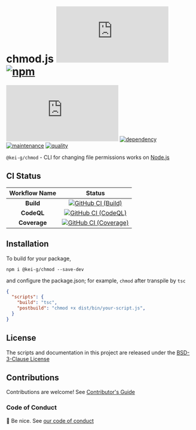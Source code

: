 # chmod.js [![license][license-image]][license-url] [![npm][npm-image]][npm-url]

[![coverage][nyc-cov-image]][github-url] [![dependency][depencency-image]][dependency-url] [![maintenance][maintenance-image]][npmsio-url] [![quality][quality-image]][npmsio-url]

`@kei-g/chmod` - CLI for changing file permissions works on [Node.js](https://nodejs.org/)

## CI Status

| Workflow Name | Status |
|:-:|:-:|
| **Build** | [![GitHub CI (Build)][github-build-image]][github-build-url] |
| **CodeQL** | [![GitHub CI (CodeQL)][github-codeql-image]][github-codeql-url] |
| **Coverage** | [![GitHub CI (Coverage)][github-coverage-image]][github-coverage-url] |

## Installation

To build for your package,

```shell
npm i @kei-g/chmod --save-dev
```

and configure the package.json; for example, `chmod` after transpile by `tsc`

```json
{
  "scripts": {
    "build": "tsc",
    "postbuild": "chmod +x dist/bin/your-script.js",
  }
}
```

## License

The scripts and documentation in this project are released under the [BSD-3-Clause License](https://github.com/kei-g/chmod.js/blob/main/LICENSE)

## Contributions

Contributions are welcome! See [Contributor's Guide](https://github.com/kei-g/chmod.js/blob/main/CONTRIBUTING.md)

### Code of Conduct

:clap: Be nice. See [our code of conduct](https://github.com/kei-g/chmod.js/blob/main/CODE_OF_CONDUCT.md)

[depencency-image]:https://img.shields.io/librariesio/release/npm/@kei-g/chmod?logo=nodedotjs
[dependency-url]:https://npmjs.com/package/@kei-g/chmod?activeTab=dependencies
[github-build-image]:https://github.com/kei-g/chmod.js/actions/workflows/build.yml/badge.svg
[github-build-url]:https://github.com/kei-g/chmod.js/actions/workflows/build.yml
[github-codeql-image]:https://github.com/kei-g/chmod.js/actions/workflows/codeql.yml/badge.svg
[github-codeql-url]:https://github.com/kei-g/chmod.js/actions/workflows/codeql.yml
[github-coverage-image]:https://github.com/kei-g/chmod.js/actions/workflows/coverage.yml/badge.svg
[github-coverage-url]:https://github.com/kei-g/chmod.js/actions/workflows/coverage.yml
[github-url]:https://github.com/kei-g/chmod.js
[license-image]:https://img.shields.io/github/license/kei-g/chmod.js
[license-url]:https://opensource.org/licenses/BSD-3-Clause
[maintenance-image]:https://img.shields.io/npms-io/maintenance-score/@kei-g/chmod?logo=npm
[npm-image]:https://img.shields.io/npm/v/@kei-g/chmod.svg?logo=npm
[npm-url]:https://npmjs.org/package/@kei-g/chmod
[npmsio-url]:https://npms.io/search?q=%40kei-g%2Fchmod
[nyc-cov-image]:https://img.shields.io/nycrc/kei-g/chmod.js?config=.nycrc.json&label=coverage&logo=mocha
[quality-image]:https://img.shields.io/npms-io/quality-score/@kei-g/chmod?logo=npm
